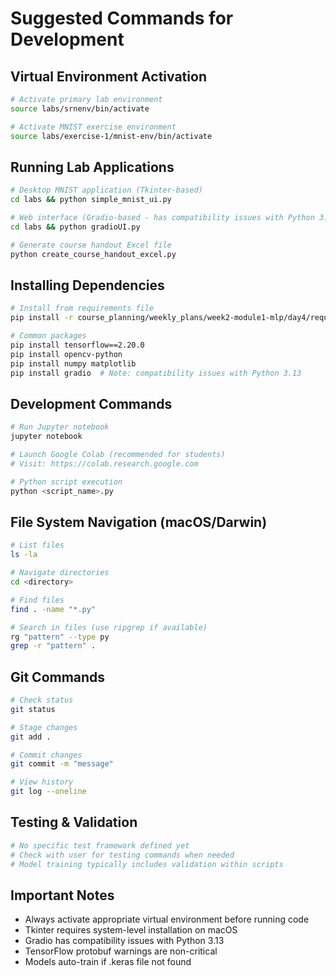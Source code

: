 # Suggested Commands for Development

## Virtual Environment Activation
```bash
# Activate primary lab environment
source labs/srnenv/bin/activate

# Activate MNIST exercise environment
source labs/exercise-1/mnist-env/bin/activate
```

## Running Lab Applications
```bash
# Desktop MNIST application (Tkinter-based)
cd labs && python simple_mnist_ui.py

# Web interface (Gradio-based - has compatibility issues with Python 3.13)
cd labs && python gradioUI.py

# Generate course handout Excel file
python create_course_handout_excel.py
```

## Installing Dependencies
```bash
# Install from requirements file
pip install -r course_planning/weekly_plans/week2-module1-mlp/day4/requirements.txt

# Common packages
pip install tensorflow==2.20.0
pip install opencv-python
pip install numpy matplotlib
pip install gradio  # Note: compatibility issues with Python 3.13
```

## Development Commands
```bash
# Run Jupyter notebook
jupyter notebook

# Launch Google Colab (recommended for students)
# Visit: https://colab.research.google.com

# Python script execution
python <script_name>.py
```

## File System Navigation (macOS/Darwin)
```bash
# List files
ls -la

# Navigate directories
cd <directory>

# Find files
find . -name "*.py"

# Search in files (use ripgrep if available)
rg "pattern" --type py
grep -r "pattern" .
```

## Git Commands
```bash
# Check status
git status

# Stage changes
git add .

# Commit changes
git commit -m "message"

# View history
git log --oneline
```

## Testing & Validation
```bash
# No specific test framework defined yet
# Check with user for testing commands when needed
# Model training typically includes validation within scripts
```

## Important Notes
- Always activate appropriate virtual environment before running code
- Tkinter requires system-level installation on macOS
- Gradio has compatibility issues with Python 3.13
- TensorFlow protobuf warnings are non-critical
- Models auto-train if .keras file not found